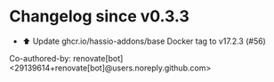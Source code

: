 # Changelog since v0.3.3
- ⬆️ Update ghcr.io/hassio-addons/base Docker tag to v17.2.3 (#56)

Co-authored-by: renovate[bot] <29139614+renovate[bot]@users.noreply.github.com> 
